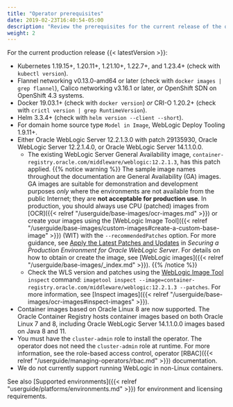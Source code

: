 ```yaml
---
title: "Operator prerequisites"
date: 2019-02-23T16:40:54-05:00
description: "Review the prerequisites for the current release of the operator."
weight: 2
---
```


For the current production release {{< latestVersion >}}:

* Kubernetes 1.19.15+, 1.20.11+, 1.21.10+, 1.22.7+, and 1.23.4+ (check with `kubectl version`).
* Flannel networking v0.13.0-amd64 or later (check with `docker images | grep flannel`), Calico networking v3.16.1 or later,
 *or* OpenShift SDN on OpenShift 4.3 systems.
* Docker 19.03.1+ (check with `docker version`) *or* CRI-O 1.20.2+ (check with `crictl version | grep RuntimeVersion`).
* Helm 3.3.4+ (check with `helm version --client --short`).
* For domain home source type `Model in Image`, WebLogic Deploy Tooling 1.9.11+.
* Either Oracle WebLogic Server 12.2.1.3.0 with patch 29135930, Oracle WebLogic Server 12.2.1.4.0, or Oracle WebLogic Server 14.1.1.0.0.
   * The existing WebLogic Server General Availability image, `container-registry.oracle.com/middleware/weblogic:12.2.1.3`,
   has this patch applied.
   {{% notice warning %}}
   The sample image names throughout the documentation are General Availability (GA) images. GA images are suitable for demonstration and development purposes _only_ where the environments are not available from the public Internet; they are **not acceptable for production use**. In production, you should always use CPU (patched) images from [OCR]({{< relref "/userguide/base-images/ocr-images.md" >}}) or create your images using the [WebLogic Image Tool]({{< relref "/userguide/base-images/custom-images#create-a-custom-base-image" >}}) (WIT) with the `--recommendedPatches` option. For more guidance, see [Apply the Latest Patches and Updates](https://www.oracle.com/pls/topic/lookup?ctx=en/middleware/standalone/weblogic-server/14.1.1.0&id=LOCKD-GUID-2DA84185-46BA-4D7A-80D2-9D577A4E8DE2) in _Securing a Production Environment for Oracle WebLogic Server_. For details on how to obtain or create the image, see [WebLogic images]({{< relref "/userguide/base-images/_index.md" >}}).
   {{% /notice %}}
   * Check the WLS version and patches using the [WebLogic Image Tool](https://oracle.github.io/weblogic-image-tool/userguide/tools/inspect-image/) `inspect` command: `imagetool inspect --image=container-registry.oracle.com/middleware/weblogic:12.2.1.3 --patches`. For more information, see [Inspect images]({{< relref "/userguide/base-images/ocr-images#inspect-images" >}}).
* Container images based on Oracle Linux 8 are now supported. The Oracle Container Registry hosts container images
  based on both Oracle Linux 7 and 8, including Oracle WebLogic Server 14.1.1.0.0 images based on Java 8 and 11.
* You must have the `cluster-admin` role to install the operator.  The operator does
  not need the `cluster-admin` role at runtime. For more information,
  see the role-based access control, operator
  [RBAC]({{< relref "/userguide/managing-operators/rbac.md" >}}) documentation.
* We do not currently support running WebLogic in non-Linux containers.

See also [Supported environments]({{< relref "userguide/platforms/environments.md" >}}) for environment and licensing requirements.
